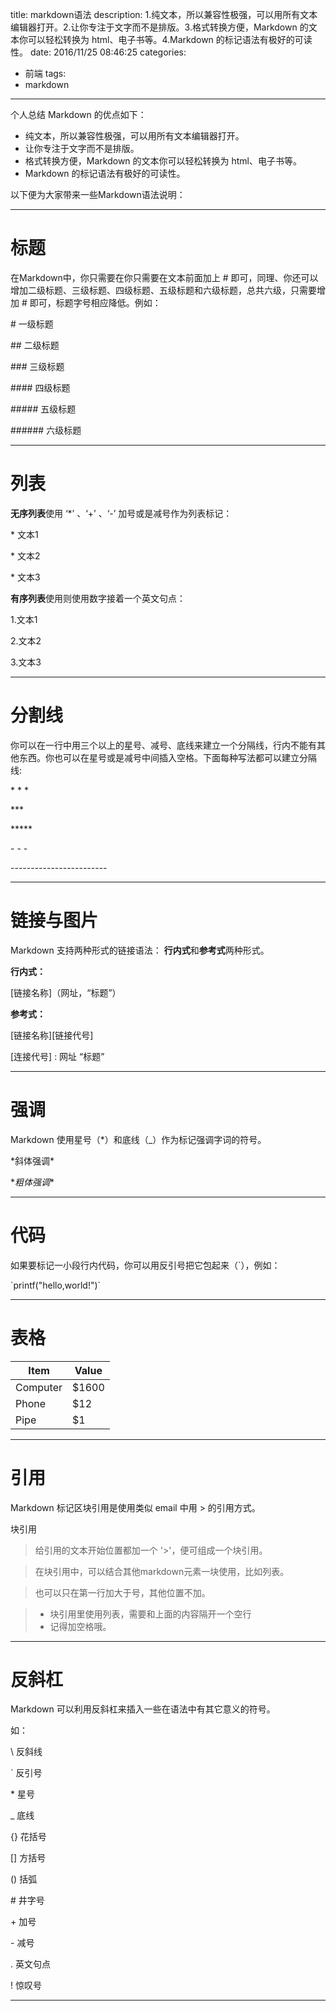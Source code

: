 
title: markdown语法
description: 1.纯文本，所以兼容性极强，可以用所有文本编辑器打开。2.让你专注于文字而不是排版。3.格式转换方便，Markdown 的文本你可以轻松转换为 html、电子书等。4.Markdown 的标记语法有极好的可读性。
date: 2016/11/25 08:46:25
categories:
- 前端
tags:
- markdown

---
个人总结 Markdown 的优点如下：

- 纯文本，所以兼容性极强，可以用所有文本编辑器打开。
- 让你专注于文字而不是排版。
- 格式转换方便，Markdown 的文本你可以轻松转换为 html、电子书等。
- Markdown 的标记语法有极好的可读性。

以下便为大家带来一些Markdown语法说明：

---
# 标题
在Markdown中，你只需要在你只需要在文本前面加上 # 即可，同理、你还可以增加二级标题、三级标题、四级标题、五级标题和六级标题，总共六级，只需要增加  # 即可，标题字号相应降低。例如：

\# 一级标题

\## 二级标题

\### 三级标题

\#### 四级标题

\##### 五级标题

\###### 六级标题

----

# 列表

**无序列表**使用 ‘\*’ 、‘\+’ 、‘\-’  加号或是减号作为列表标记：

\* 文本1

\* 文本2

\* 文本3 

**有序列表**使用则使用数字接着一个英文句点：

1.文本1

2.文本2

3.文本3

---

# 分割线
你可以在一行中用三个以上的星号、减号、底线来建立一个分隔线，行内不能有其他东西。你也可以在星号或是减号中间插入空格。下面每种写法都可以建立分隔线:

\* \* \*

\*\*\*

\*\*\*\*\*

\- \- \-

\-\-\-\-\-\-\-\-\-\-\-\-\-\-\-\-\-\-\-\-\-\-\-\-

----
# 链接与图片

Markdown 支持两种形式的链接语法： **行内式**和**参考式**两种形式。

**行内式：**

\[链接名称]（网址，“标题”）

**参考式：**

\[链接名称][链接代号]

\[连接代号] : 网址 “标题”


----

# 强调

Markdown 使用星号（*）和底线（_）作为标记强调字词的符号。

\*斜体强调*

\**粗体强调**

----

# 代码

如果要标记一小段行内代码，你可以用反引号把它包起来（`），例如：


\`printf("hello,world!")`

----

# 表格

Item     | Value
-------- | ---
Computer | $1600
Phone    | $12
Pipe     | $1


---

# 引用

Markdown 标记区块引用是使用类似 email 中用 > 的引用方式。

块引用

>给引用的文本开始位置都加一个 '>'，便可组成一个块引用。

>在块引用中，可以结合其他markdown元素一块使用，比如列表。

>也可以只在第一行加大于号，其他位置不加。


>- 块引用里使用列表，需要和上面的内容隔开一个空行
>- 记得加空格哦。


---


# 反斜杠

Markdown 可以利用反斜杠来插入一些在语法中有其它意义的符号。

如：

\\   反斜线

\`   反引号

\*   星号

\_   底线

\{}  花括号

\[]  方括号

\()  括弧

\#   井字号

\+   加号

\-   减号

\.   英文句点

\!   惊叹号


---

















